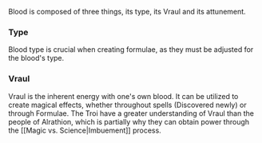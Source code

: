 
Blood is composed of three things, its type, its Vraul and its attunement. 

### Type
Blood type is crucial when creating formulae, as they must be adjusted for the blood's type.

### Vraul
Vraul is the inherent energy with one's own blood. It can be utilized to create magical effects, whether throughout spells (Discovered newly) or through Formulae. The Troi have a greater understanding of Vraul than the people of Alrathion, which is partially why they can obtain power through the [[Magic vs. Science|Imbuement]]
process.